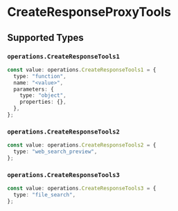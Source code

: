 # CreateResponseProxyTools


## Supported Types

### `operations.CreateResponseTools1`

```typescript
const value: operations.CreateResponseTools1 = {
  type: "function",
  name: "<value>",
  parameters: {
    type: "object",
    properties: {},
  },
};
```

### `operations.CreateResponseTools2`

```typescript
const value: operations.CreateResponseTools2 = {
  type: "web_search_preview",
};
```

### `operations.CreateResponseTools3`

```typescript
const value: operations.CreateResponseTools3 = {
  type: "file_search",
};
```

